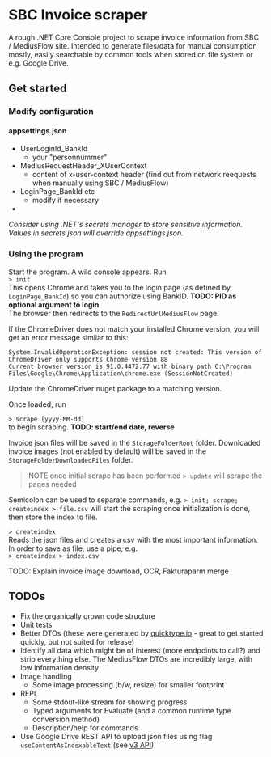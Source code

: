 # SBC Invoice scraper

A rough .NET Core Console project to scrape invoice information from SBC / MediusFlow site.
Intended to generate files/data for manual consumption mostly, easily searchable by common tools when stored on file system or e.g. Google Drive.

## Get started
### Modify configuration
#### appsettings.json
  * UserLoginId_BankId
    * your "personnummer"
  * MediusRequestHeader_XUserContext
    * content of x-user-context header (find out from network reequests when manually using SBC / MediusFlow)
  * LoginPage_BankId etc
    * modify if necessary
  * 

*Consider using .NET's secrets manager to store sensitive information. Values in secrets.json will override appsettings.json.*


### Using the program
Start the program. A wild console appears. Run  
```> init```  
This opens Chrome and takes you to the login page (as defined by ```LoginPage_BankId```) so you can authorize using BankID.  **TODO: PID as optional argument to login**  
The browser then redirects to the ```RedirectUrlMediusFlow``` page. 

If the ChromeDriver does not match your installed Chrome version, you will get an error message similar to this:
```
System.InvalidOperationException: session not created: This version of ChromeDriver only supports Chrome version 88
Current browser version is 91.0.4472.77 with binary path C:\Program Files\Google\Chrome\Application\chrome.exe (SessionNotCreated)
```
Update the ChromeDriver nuget package to a matching version.


Once loaded, run  

```> scrape [yyyy-MM-dd]```  
to begin scraping. **TODO: start/end date, reverse**

Invoice json files will be saved in the ```StorageFolderRoot``` folder.
Downloaded invoice images (not enabled by default) will be saved in the ```StorageFolderDownloadedFiles``` folder.

> NOTE once initial scrape has been performed ```> update``` will scrape the pages needed

Semicolon can be used to separate commands, e.g.
```> init; scrape; createindex > file.csv``` will start the scraping once initialization is done, then store the index to file.

```> createindex```  
Reads the json files and creates a csv with the most important information. In order to save as file, use a pipe, e.g.  
```> createindex > index.csv```  

TODO: Explain invoice image download, OCR, Fakturaparm merge

## TODOs
* Fix the organically grown code structure 
* Unit tests
* Better DTOs (these were generated by [quicktype.io](https://app.quicktype.io/#l=cs&r=json2csharp) - great to get started quickly, but not suited for release)
* Identify all data which might be of interest (more endpoints to call?) and strip everything else. The MediusFlow DTOs are incredibly large, with low information density
* Image handling 
  * Some image processing (b/w, resize) for smaller footprint
* REPL
  * Some stdout-like stream for showing progress
  * Typed arguments for Evaluate (and a common runtime type conversion method)
  * Description/help for commands
* Use Google Drive REST API to upload json files using flag ```useContentAsIndexableText``` (see [v3 API](https://developers.google.com/drive/api/v3/reference/files/create))